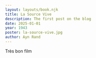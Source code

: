 ```yaml
---
layout: layouts/book.njk
title: La Source Vive
description: The first post on the blog
date: 2025-01-01
year: 1943
poster: la-source-vive.jpg
author: Ayn Rand
---
```

Très bon film
